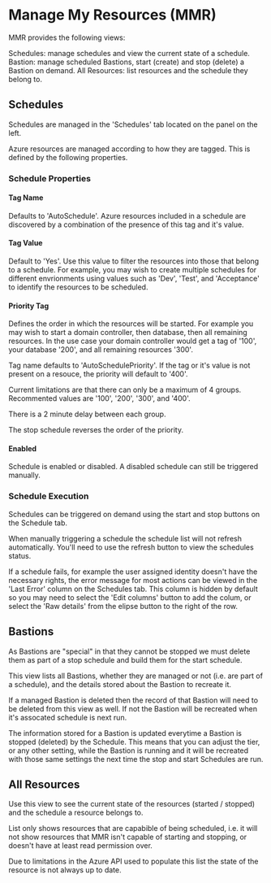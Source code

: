 # Manage My Resources (MMR)

MMR provides the following views:

Schedules: manage schedules and view the current state of a schedule.
Bastion: manage scheduled Bastions, start (create) and stop (delete) a Bastion on demand.
All Resources: list resources and the schedule they belong to.

## Schedules

Schedules are managed in the 'Schedules' tab located on the panel on the left.

Azure resources are managed according to how they are tagged. This is defined by the following properties.

### Schedule Properties

#### Tag Name

Defaults to 'AutoSchedule'. Azure resources included in a schedule are discovered by a combination of the presence of this tag and it's value.

#### Tag Value

Default to 'Yes'. Use this value to filter the resources into those that belong to a schedule. For example, you may wish to create multiple schedules for different envrionments using values such as 'Dev', 'Test', and 'Acceptance' to identify the resources to be scheduled.

#### Priority Tag

Defines the order in which the resources will be started. For example you may wish to start a domain controller, then database, then all remaining resources. In the use case your domain controller would get a tag of '100', your database '200', and all remaining resources '300'.

Tag name defaults to 'AutoSchedulePriority'. If the tag or it's value is not present on a resouce, the priority will default to '400'.

Current limitations are that there can only be a maximum of 4 groups. Recommented values are '100', '200', '300', and '400'.

There is a 2 minute delay between each group.

The stop schedule reverses the order of the priority.

#### Enabled

Schedule is enabled or disabled. A disabled schedule can still be triggered manually.

### Schedule Execution

Schedules can be triggered on demand using the start and stop buttons on the Schedule tab.

When manually triggering a schedule the schedule list will not refresh automatically. You'll need to use the refresh button to view the schedules status.

If a schedule fails, for example the user assigned identity doesn't have the necessary rights, the error message for most actions can be viewed in the 'Last Error' column on the Schedules tab. This column is hidden by default so you may need to select the 'Edit columns' button to add the colum, or select the 'Raw details' from the elipse button to the right of the row.

## Bastions

As Bastions are "special" in that they cannot be stopped we must delete them as part of a stop schedule and build them for the start schedule.

This view lists all Bastions, whether they are managed or not (i.e. are part of a schedule), and the details stored about the Bastion to recreate it.

If a managed Bastion is deleted then the record of that Bastion will need to be deleted from this view as well. If not the Bastion will be recreated when it's assocated schedule is next run.

The information stored for a Bastion is updated everytime a Bastion is stopped (deleted) by the Schedule. This means that you can adjust the tier, or any other setting, while the Bastion is running and it will be recreated with those same settings the next time the stop and start Schedules are run.

## All Resources

Use this view to see the current state of the resources (started / stopped) and the schedule a resource belongs to.

List only shows resources that are capabible of being scheduled, i.e. it will not show resources that MMR isn't capable of starting and stopping, or doesn't have at least read permission over.

Due to limitations in the Azure API used to populate this list the state of the resource is not always up to date.
